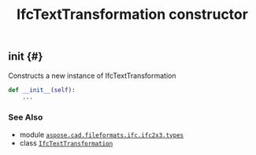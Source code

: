 ﻿---
title: IfcTextTransformation constructor
second_title: Aspose.CAD for Python via .NET API References
description: 
type: docs
weight: 10
url: /python-net/aspose.cad.fileformats.ifc.ifc2x3.types/ifctexttransformation/__init__/
is_root: false
---

## __init__ {#}

Constructs a new instance of IfcTextTransformation



```python
def __init__(self):
    ...
```





### See Also
* module [`aspose.cad.fileformats.ifc.ifc2x3.types`](../../)
* class [`IfcTextTransformation`](/cad/python-net/aspose.cad.fileformats.ifc.ifc2x3.types/ifctexttransformation)
